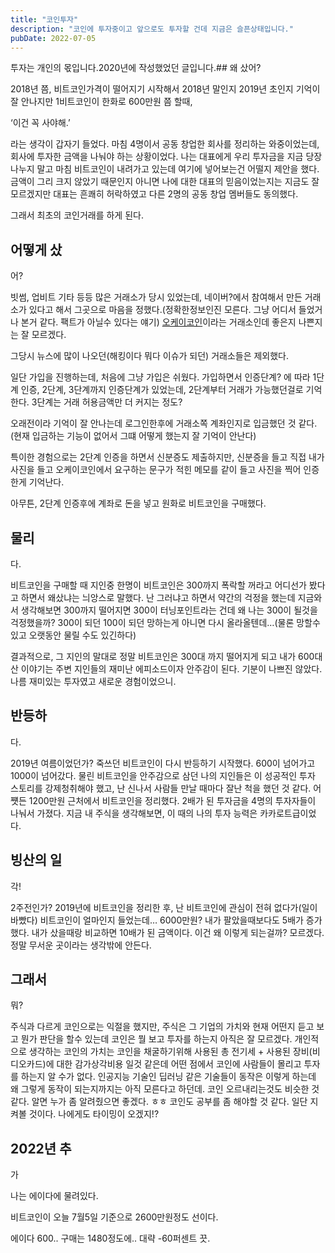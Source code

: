 ```yaml
---
title: "코인투자"
description: "코인에 투자중이고 앞으로도 투자할 건데 지금은 슬픈상태입니다."
pubDate: 2022-07-05
---
```


투자는 개인의 몫입니다.2020년에 작성했었던 글입니다.## 왜 샀어?

2018년 쯤, 비트코인가격이 떨어지기 시작해서 2018년 말인지 2019년 초인지 기억이 잘 안나지만 1비트코인이 한화로 600만원 쯤 할때,

‘이건 꼭 사야해.’

라는 생각이 갑자기 들었다. 마침 4명이서 공동 창업한 회사를 정리하는 와중이었는데, 회사에 투자한 금액을 나눠야 하는 상황이었다. 나는 대표에게 우리 투자금을 지금 당장 나누지 말고 마침 비트코인이 내려가고 있는데 여기에 넣어보는건 어떨지 제안을 했다. 금액이 그리 크지 않았기 때문인지 아니면 나에 대한 대표의 믿음이었는지는 지금도 잘 모르겠지만 대표는 흔쾌히 허락하였고 다른 2명의 공동 창업 멤버들도 동의했다.

그래서 최초의 코인거래를 하게 된다.

## 어떻게 샀

어?

빗썸, 업비트 기타 등등 많은 거래소가 당시 있었는데, 네이버?에서 참여해서 만든 거래소가 있다고 해서 그곳으로 마음을 정했다.(정확한정보인진 모른다. 그냥 어디서 들었거나 본거 같다. 팩트가 아닐수 있다는 얘기) [오케이코인](https://okex.co.kr)이라는 거래소인데 좋은지 나쁜지는 잘 모르겠다.

그당시 뉴스에 많이 나오던(해킹이다 뭐다 이슈가 되던) 거래소들은 제외했다.

일단 가입을 진행하는데, 처음에 그냥 가입은 쉬웠다. 가입하면서 인증단계? 에 따라 1단계 인증, 2단계, 3단계까지 인증단계가 있었는데, 2단계부터 거래가 가능했던걸로 기억한다. 3단계는 거래 허용금액만 더 커지는 정도?

오래전이라 기억이 잘 안나는데 로그인한후에 거래소쪽 계좌인지로 입금했던 것 같다.(현재 입금하는 기능이 없어서 그떄 어떻게 했는지 잘 기억이 안난다)

특이한 경험으로는 2단계 인증을 하면서 신분증도 제출하지만, 신분증을 들고 직접 내가 사진을 들고 오케이코인에서 요구하는 문구가 적힌 메모를 같이 들고 사진을 찍어 인증한게 기억난다.

아무튼, 2단계 인증후에 계좌로 돈을 넣고 원화로 비트코인을 구매했다.

## 물리

다.

비트코인을 구매할 때 지인중 한명이 비트코인은 300까지 폭락할 꺼라고 어디선가 봤다고 하면서 왜샀냐는 늬앙스로 말했다. 난 그러냐고 하면서 약간의 걱정을 했는데 지금와서 생각해보면 300까지 떨어지면 300이 터닝포인트라는 건데 왜 나는 300이 될것을 걱정했을까? 300이 되던 100이 되던 망하는게 아니면 다시 올라올텐데…(물론 망할수 있고 오랫동안 물릴 수도 있긴하다)

결과적으로, 그 지인의 말대로 정말 비트코인은 300대 까지 떨어지게 되고 내가 600대 산 이야기는 주변 지인들의 재미난 에피소드이자 안주감이 된다. 기분이 나쁘진 않았다. 나름 재미있는 투자였고 새로운 경험이었으니.

## 반등하

다.

2019년 여름이었던가? 죽쓰던 비트코인이 다시 반등하기 시작했다. 600이 넘어가고 1000이 넘어갔다. 물린 비트코인을 안주감으로 삼던 나의 지인들은 이 성공적인 투자 스토리를 강제청취해야 했고, 난 신나서 사람들 만날 때마다 잘난 척을 했던 것 같다. 어쩃든 1200만원 근처에서 비트코인을 정리했다. 2배가 된 투자금을 4명의 투자자들이 나눠서 가졌다. 지금 내 주식을 생각해보면, 이 때의 나의 투자 능력은 카카로트급이었다.

## 빙산의 일

각!

2주전인가? 2019년에 비트코인을 정리한 후, 난 비트코인에 관심이 전혀 없다가(일이 바빴다) 비트코인이 얼마인지 들었는데… 6000만원? 내가 팔았을때보다도 5배가 증가했다. 내가 샀을때랑 비교하면 10배가 된 금액이다. 이건 왜 이렇게 되는걸까? 모르겠다. 정말 무서운 곳이라는 생각밖에 안든다.

## 그래서 

뭐?

주식과 다르게 코인으로는 익절을 했지만, 주식은 그 기업의 가치와 현재 어떤지 듣고 보고 뭔가 판단을 할수 있는데 코인은 뭘 보고 투자를 하는지 아직은 잘 모르겠다. 개인적으로 생각하는 코인의 가치는 코인을 채굴하기위해 사용된 총 전기세 + 사용된 장비(비디오카드)에 대한 감가상각비용 일것 같은데 어떤 점에서 코인에 사람들이 몰리고 투자를 하는지 알 수가 없다. 인공지능 기술인 딥러닝 같은 기술들이 동작은 이렇게 하는데 왜 그렇게 동작이 되는지까지는 아직 모른다고 하던데. 코인 오르내리는것도 비슷한 것 같다. 알면 누가 좀 알려줬으면 좋겠다. ㅎㅎ 코인도 공부를 좀 해야할 것 같다. 일단 지켜볼 것이다. 나에게도 타이밍이 오겠지!?

## 2022년 추

가

나는 에이다에 물려있다.

비트코인이 오늘 7월5일 기준으로 2600만원정도 선이다.

에이다 600.. 구매는 1480정도에.. 대략 -60퍼센트 끗.